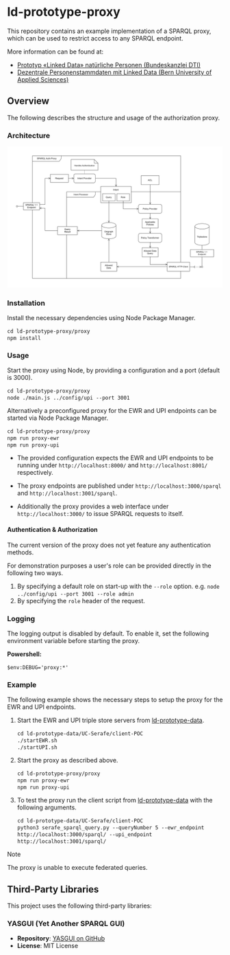 # ld-prototype-proxy

This repository contains an example implementation of a SPARQL proxy,
which can be used to restrict access to any SPARQL endpoint.

More information can be found at:

* [Prototyp «Linked Data» natürliche Personen (Bundeskanzlei DTI)](https://www.bk.admin.ch/bk/de/home/digitale-transformation-ikt-lenkung/bundesarchitektur/stammdatenverwaltung/prototyp-linked-data.html)
* [Dezentrale Personenstammdaten mit Linked Data (Bern University of Applied Sciences)](https://www.bfh.ch/de/forschung/forschungsprojekte/2024-385-206-909/)

## Overview

The following describes the structure and usage of the authorization proxy.

### Architecture

![diagram](./doc/img/architecture.svg)

### Installation

Install the necessary dependencies using Node Package Manager.

```shell
cd ld-prototype-proxy/proxy
npm install
```

### Usage

Start the proxy using Node, by providing a configuration and a port
(default is 3000).

```shell
cd ld-prototype-proxy/proxy
node ./main.js ../config/upi --port 3001
```

Alternatively a preconfigured proxy for the EWR and UPI endpoints can be started
via Node Package Manager.

```shell
cd ld-prototype-proxy/proxy
npm run proxy-ewr
npm run proxy-upi
```

* The provided configuration expects the EWR and UPI endpoints to be running
  under `http://localhost:8000/` and `http://localhost:8001/` respectively.

* The proxy endpoints are published under `http://localhost:3000/sparql` and
  `http://localhost:3001/sparql`.

* Additionally the proxy provides a web interface under `http://localhost:3000/`
  to issue SPARQL requests to itself.

#### Authentication & Authorization

The current version of the proxy does not yet feature any authentication methods.

For demonstration purposes a user's role can be provided directly in the following two ways.

1. By specifying a default role on start-up with the `--role` option.
   e.g. `node ../config/upi --port 3001 --role admin`
2. By specifying the `role` header of the request.

### Logging

The logging output is disabled by default. To enable it, set the following
environment variable before starting the proxy.

**Powershell:**

```PS
$env:DEBUG='proxy:*'
```

### Example

The following example shows the necessary steps to setup the proxy for the EWR
and UPI endpoints.

1. Start the EWR and UPI triple store servers from
   [ld-prototype-data](https://github.com/swiss/ld-prototype-data/tree/main).

   ```shell
   cd ld-prototype-data/UC-Serafe/client-POC
   ./startEWR.sh
   ./startUPI.sh
   ```

2. Start the proxy as described above.

   ```shell
   cd ld-prototype-proxy/proxy
   npm run proxy-ewr
   npm run proxy-upi
   ```

3. To test the proxy run the client script from
   [ld-prototype-data](https://github.com/swiss/ld-prototype-data/tree/main)
   with the following arguments.

   ```shell
   cd ld-prototype-data/UC-Serafe/client-POC
   python3 serafe_sparql_query.py --queryNumber 5 --ewr_endpoint http://localhost:3000/sparql/ --upi_endpoint http://localhost:3001/sparql/
   ```

> [!NOTE]
> The proxy is unable to execute federated queries.

## Third-Party Libraries

This project uses the following third-party libraries:

### YASGUI (Yet Another SPARQL GUI)

* **Repository**: [YASGUI on GitHub](https://github.com/Yasgui/Yasgui)
* **License**: MIT License
